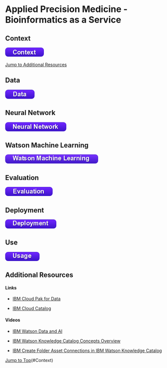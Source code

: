 #  Applied Precision Medicine - Bioinformatics as a Service

## Context

[![Context](./buttons/buContext.png)](./markdown/context.md)

[Jump to Additional Resources](#Additional-Resources)

## Data

[![Data](./buttons/buData.png)](./markdown/data.md)

## Neural Network

[![Neural Network](./buttons/buNeuralNetwork.png)](./markdown/neural_network.md)

## Watson Machine Learning

[![WML](./buttons/buWML.png)](./markdown/wml.md)

## Evaluation

[![Evaluation](./buttons/buEvaluation.png)](./markdown/evaluation.md)

## Deployment

[![Deployment](./buttons/buDeployment.png)](./markdown/deployment.md)

## Use

[![Deployment](./buttons/buUse.png)](./markdown/use.md)

## Additional Resources

#### Links

- [IBM Cloud Pak for Data](https://developer.ibm.com/clouddataservices/docs/ibm-cloud-pak-for-data/)

- [IBM Cloud Catalog](https://console.bluemix.net/catalog/)

#### Videos

- [IBM Watson Data and AI](https://www.youtube.com/watch?v=EdceqGUuEQM)

- [IBM Watson Knowledge Catalog Concepts Overview](https://www.youtube.com/watch?v=OMBNKk8LNck&list=PLzpeuWUENMK1z9oXhTlbNXRiRaBjSpUKJ&index=4)

- [IBM Create Folder Asset Connections in IBM Watson Knowledge Catalog](https://www.youtube.com/watch?v=WVUPHRsXwSQ&list=PLzpeuWUENMK1z9oXhTlbNXRiRaBjSpUKJ&index=8)

[Jump to Top](./buttons/return.png)(#Context)
